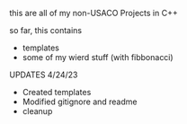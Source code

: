 this are all of my non-USACO Projects in C++

so far, this contains
 - templates
 - some of my wierd stuff (with fibbonacci)

UPDATES
4/24/23
- Created templates
- Modified gitignore and readme
- cleanup 

